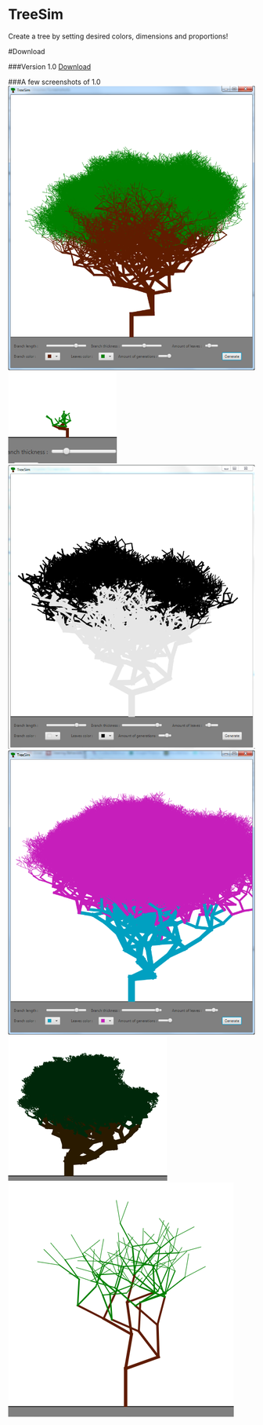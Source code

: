 # TreeSim
Create a tree by setting desired colors, dimensions and proportions!

#Download

###Version 1.0 [Download](https://www.dropbox.com/s/u9jjm0rdrws9two/TreeSimv1.0.jar?dl=1)


###A few screenshots of 1.0
![Large Tree](/screenshots/LargeTree.PNG?raw=true "Large Tree")
![Tiny Tree](/screenshots/TinyTree.PNG?raw=true "Tiny Tree")
![Inverted](/screenshots/Inverted.PNG?raw=true "Inverted")
![Purple Tree](/screenshots/Purple.PNG?raw=true "Purple Tree")
![Dark Tree](/screenshots/Dark.PNG?raw=true "Dark Tree")
![Small Tree](/screenshots/SmallTree.PNG?raw=true "Small Tree")

